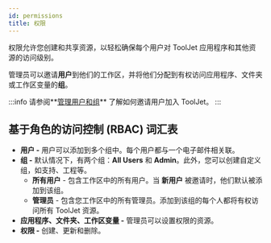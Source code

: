 ```yaml
---
id: permissions
title: 权限
---
```


权限允许您创建和共享资源，以轻松确保每个用户对 ToolJet 应用程序和其他资源的访问级别。

管理员可以邀请**用户**到他们的工作区，并将他们分配到有权访问应用程序、文件夹或工作区变量的**组**。

:::info
请参阅**[管理用户和组](/docs/tutorial/manage-users-groups)** 了解如何邀请用户加入 ToolJet。
:::

## 基于角色的访问控制 (RBAC) 词汇表

- **用户 -** 用户可以添加到多个组中。每个用户都与一个电子邮件相关联。
- **组 -** 默认情况下，有两个组：**All Users** 和 **Admin**。此外，您可以创建自定义组，如支持、工程等。
    - **所有用户** - 包含工作区中的所有用户。当 **新用户** 被邀请时，他们默认被添加到该组。
    - **管理员** - 包含您工作区中的所有管理员。添加到该组的每个人都将有权访问所有 ToolJet 资源。
- **应用程序、文件夹、工作区变量 -** 管理员可以设置权限的资源。
- **权限 -** 创建、更新和删除。
